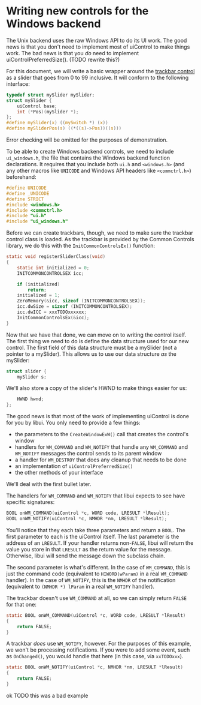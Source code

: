 # Writing new controls for the Windows backend

The Unix backend uses the raw Windows API to do its UI work. The good news is that you don't need to implement most of uiControl to make things work. The bad news is that you *do* need to implement uiControlPreferredSize(). (TODO rewrite this?)

For this document, we will write a basic wrapper around the [trackbar control](xxxTODOxxxx) as a slider that goes from 0 to 99 inclusive. It will conform to the following interface:

```c
typedef struct mySlider mySlider;
struct mySlider {
	uiControl base;
	int (*Pos)(mySlider *);
};
#define mySlider(x) ((mySwitch *) (x))
#define mySliderPos(s) ((*((s)->Pos))((s)))
```

Error checking will be omitted for the purposes of demonstration.

To be able to create Windows backend controls, we need to include `ui_windows.h`, the file that contains the Windows backend function declarations. It requires that you include both `ui.h` and `<windows.h>` (and any other macros like `UNICODE` and Windows API headers like `<commctrl.h>`) beforehand:

```c
#define UNICODE
#define _UNICODE
#define STRICT
#include <windows.h>
#include <commctrl.h>
#include "ui.h"
#include "ui_windows.h"
```

Before we can create trackbars, though, we need to make sure the trackbar control class is loaded. As the trackbar is provided by the Common Controls library, we do this with the `InitCommonControlsEx()` function:

```c
static void registerSliderClass(void)
{
	static int initialized = 0;
	INITCOMMONCONTROLSEX icc;

	if (initialized)
		return;
	initialized = 1;
	ZeroMemory(&icc, sizeof (INITCOMMONCONTROLSEX));
	icc.dwSize = sizeof (INITCOMMONCONTROLSEX);
	icc.dwICC = xxxTODOxxxxxx;
	InitCommonControlsEx(&icc);
}
```

Now that we have that done, we can move on to writing the control itself. The first thing we need to do is define the data structure used for our new control. The first field of this data structure must be a mySlider (not a pointer to a mySlider). This allows us to use our data structure *as* the mySlider:

```c
struct slider {
	mySlider s;
```

We'll also store a copy of the slider's HWND to make things easier for us:

```c
	HWND hwnd;
};
```

The good news is that most of the work of implementing uiControl is done for you by libui. You only need to provide a few things:

- the parameters to the `CreateWindowExW()` call that creates the control's window
- handlers for `WM_COMMAND` and `WM_NOTIFY` that handle any `WM_COMMAND` and `WM_NOTIFY` messages the control sends to its parent window
- a handler for `WM_DESTROY` that does any cleanup that needs to be done
- an implementation of `uiControlPreferredSize()`
- the other methods of your interface

We'll deal with the first bullet later.

The handlers for `WM_COMMAND` and `WM_NOTIFY` that libui expects to see have specific signatures:

```c
BOOL onWM_COMMAND(uiControl *c, WORD code, LRESULT *lResult);
BOOL onWM_NOTIFY(uiControl *c, NMHDR *nm, LRESULT *lResult);
```

You'll notice that they each take three parameters and return a `BOOL`. The first parameter to each is the uiControl itself. The last parameter is the address of an `LRESULT`. If your handler returns non-`FALSE`, libui will return the value you store in that `LRESULT` as the return value for the message. Otherwise, libui will send the message down the subclass chain.

The second parameter is what's different. In the case of `WM_COMMAND`, this is just the command code (equivalent to `HIWORD(wParam)` in a real `WM_COMMAND` handler). In the case of `WM_NOTIFY`, this is the `NMHDR` of the notification (equivalent to `(NMHDR *) lParam` in a real `WM_NOTIFY` handler).

The trackbar doesn't use `WM_COMMAND` at all, so we can simply return `FALSE` for that one:

```c
static BOOL onWM_COMMAND(uiControl *c, WORD code, LRESULT *lResult)
{
	return FALSE;
}
```

A trackbar *does* use `WM_NOTIFY`, however. For the purposes of this example, we won't be processing notifications. If you were to add some event, such as `OnChanged()`, you would handle that here (in this case, via `xxTODOxxx`).

```c
static BOOL onWM_NOTIFY(uiControl *c, NMHDR *nm, LRESULT *lResult)
{
	return FALSE;
}
```

ok TODO this was a bad example
